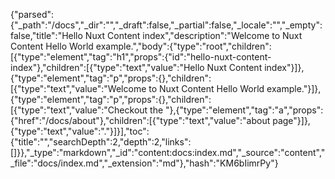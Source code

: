{"parsed":{"_path":"/docs","_dir":"","_draft":false,"_partial":false,"_locale":"","_empty":false,"title":"Hello Nuxt Content index","description":"Welcome to Nuxt Content Hello World example.","body":{"type":"root","children":[{"type":"element","tag":"h1","props":{"id":"hello-nuxt-content-index"},"children":[{"type":"text","value":"Hello Nuxt Content index"}]},{"type":"element","tag":"p","props":{},"children":[{"type":"text","value":"Welcome to Nuxt Content Hello World example."}]},{"type":"element","tag":"p","props":{},"children":[{"type":"text","value":"Checkout the "},{"type":"element","tag":"a","props":{"href":"/docs/about"},"children":[{"type":"text","value":"about page"}]},{"type":"text","value":"."}]}],"toc":{"title":"","searchDepth":2,"depth":2,"links":[]}},"_type":"markdown","_id":"content:docs:index.md","_source":"content","_file":"docs/index.md","_extension":"md"},"hash":"KM6bIimrPy"}